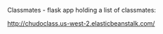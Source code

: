 Classmates - flask app holding a list of classmates:

<http://chudoclass.us-west-2.elasticbeanstalk.com/>
